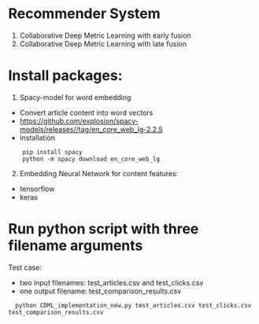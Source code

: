 # Recommender System

1. Collaborative Deep Metric Learning with early fusion
2. Collaborative Deep Metric Learning with late fusion

# Install packages:

1. Spacy-model for word embedding
  - Convert article content into word vectors
  - https://github.com/explosion/spacy-models/releases//tag/en_core_web_lg-2.2.5
  - Installation

``` 
    pip install spacy
    python -m spacy download en_core_web_lg
```  

2. Embedding Neural Network for content features:
  - tensorflow
  - keras
  
# Run python script with three filename arguments

Test case:
  - two input filenames: test_articles.csv and test_clicks.csv
  - one output filename: test_comparison_results.csv

```
  python CDML_implementation_new.py test_articles.csv test_clicks.csv test_comparison_results.csv
``` 
